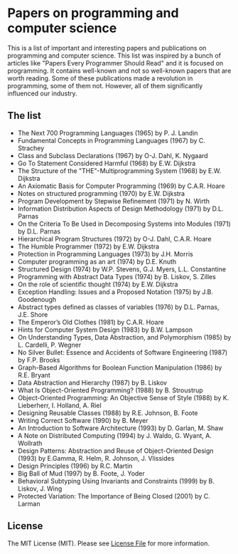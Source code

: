 # Papers on programming and computer science

This is a list of important and interesting papers and publications on programming and computer science. This list
was inspired by a bunch of articles like "Papers Every Programmer Should Read" and it is focused on programming.
It contains well-known and not so well-known papers that are worth reading. Some of these publications made a revolution
in programming, some of them not. However, all of them significantly influenced our industry.

## The list

- The Next 700 Programming Languages (1965) by P. J. Landin
- Fundamental Concepts in Programming Languages (1967) by C. Strachey
- Class and Subclass Declarations (1967) by O-J. Dahl, K. Nygaard
- Go To Statement Considered Harmful (1968) by E.W. Dijkstra
- The Structure of the "THE"-Multiprogramming System (1968) by E.W. Dijkstra
- An Axiomatic Basis for Computer Programming (1969) by C.A.R. Hoare
- Notes on structured programming (1970) by E.W. Dijkstra
- Program Development by Stepwise Refinement (1971) by N. Wirth
- Information Distribution Aspects of Design Methodology (1971) by D.L. Parnas
- On the Criteria To Be Used in Decomposing Systems into Modules (1971) by D.L. Parnas
- Hierarchical Program Structures (1972) by O-J. Dahl, C.A.R. Hoare
- The Humble Programmer (1972) by E.W. Dijkstra
- Protection in Programming Languages (1973) by J.H. Morris
- Computer programming as an art (1974) by D.E. Knuth
- Structured Design (1974) by W.P. Stevens, G.J. Myers, L.L. Constantine
- Programming with Abstract Data Types (1974) by B. Liskov, S. Zilles
- On the role of scientific thought (1974) by E.W. Dijkstra
- Exception Handling: Issues and a Proposed Notation (1975) by J.B. Goodenough
- Abstract types defined as classes of variables (1976) by D.L. Parnas, J.E. Shore
- The Emperor’s Old Clothes (1981) by C.A.R. Hoare
- Hints for Computer System Design (1983) by B.W. Lampson
- On Understanding Types, Data Abstraction, and Polymorphism (1985) by L. Cardelli, P. Wegner
- No Silver Bullet: Essence and Accidents of Software Engineering (1987) by F.P. Brooks
- Graph-Based Algorithms for Boolean Function Manipulation (1986) by R.E. Bryant
- Data Abstraction and Hierarchy (1987) by B. Liskov
- What Is Object-Oriented Programming? (1988) by B. Stroustrup
- Object-Oriented Programming: An Objective Sense of Style (1988) by K. Lieberherr, I. Holland, A. Riel
- Designing Reusable Classes (1988) by R.E. Johnson, B. Foote
- Writing Correct Software (1990) by B. Meyer
- An Introduction to Software Architecture (1993) by D. Garlan, M. Shaw
- A Note on Distributed Computing (1994) by J. Waldo, G. Wyant, A. Wollrath
- Design Patterns: Abstraction and Reuse of Object-Oriented Design (1993) by E.Gamma, R. Helm, R. Johnson, J. Vlissides
- Design Principles (1996) by R.C. Martin
- Big Ball of Mud (1997) by B. Foote, J. Yoder
- Behavioral Subtyping Using Invariants and Constraints (1999) by B. Liskov, J. Wing
- Protected Variation: The Importance of Being Closed (2001) by C. Larman

## License

The MIT License (MIT). Please see [License File](LICENSE.md) for more information.
